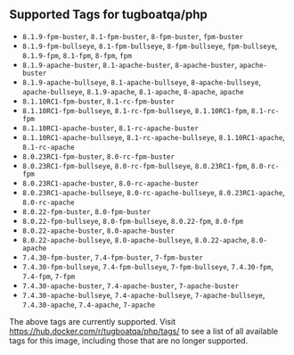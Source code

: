 ## Supported Tags for tugboatqa/php

* `8.1.9-fpm-buster`, `8.1-fpm-buster`, `8-fpm-buster`, `fpm-buster`
* `8.1.9-fpm-bullseye`, `8.1-fpm-bullseye`, `8-fpm-bullseye`, `fpm-bullseye`, `8.1.9-fpm`, `8.1-fpm`, `8-fpm`, `fpm`
* `8.1.9-apache-buster`, `8.1-apache-buster`, `8-apache-buster`, `apache-buster`
* `8.1.9-apache-bullseye`, `8.1-apache-bullseye`, `8-apache-bullseye`, `apache-bullseye`, `8.1.9-apache`, `8.1-apache`, `8-apache`, `apache`
* `8.1.10RC1-fpm-buster`, `8.1-rc-fpm-buster`
* `8.1.10RC1-fpm-bullseye`, `8.1-rc-fpm-bullseye`, `8.1.10RC1-fpm`, `8.1-rc-fpm`
* `8.1.10RC1-apache-buster`, `8.1-rc-apache-buster`
* `8.1.10RC1-apache-bullseye`, `8.1-rc-apache-bullseye`, `8.1.10RC1-apache`, `8.1-rc-apache`
* `8.0.23RC1-fpm-buster`, `8.0-rc-fpm-buster`
* `8.0.23RC1-fpm-bullseye`, `8.0-rc-fpm-bullseye`, `8.0.23RC1-fpm`, `8.0-rc-fpm`
* `8.0.23RC1-apache-buster`, `8.0-rc-apache-buster`
* `8.0.23RC1-apache-bullseye`, `8.0-rc-apache-bullseye`, `8.0.23RC1-apache`, `8.0-rc-apache`
* `8.0.22-fpm-buster`, `8.0-fpm-buster`
* `8.0.22-fpm-bullseye`, `8.0-fpm-bullseye`, `8.0.22-fpm`, `8.0-fpm`
* `8.0.22-apache-buster`, `8.0-apache-buster`
* `8.0.22-apache-bullseye`, `8.0-apache-bullseye`, `8.0.22-apache`, `8.0-apache`
* `7.4.30-fpm-buster`, `7.4-fpm-buster`, `7-fpm-buster`
* `7.4.30-fpm-bullseye`, `7.4-fpm-bullseye`, `7-fpm-bullseye`, `7.4.30-fpm`, `7.4-fpm`, `7-fpm`
* `7.4.30-apache-buster`, `7.4-apache-buster`, `7-apache-buster`
* `7.4.30-apache-bullseye`, `7.4-apache-bullseye`, `7-apache-bullseye`, `7.4.30-apache`, `7.4-apache`, `7-apache`

The above tags are currently supported. Visit https://hub.docker.com/r/tugboatqa/php/tags/ to see a list of all available tags for this image, including those that are no longer supported.
